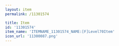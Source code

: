 ```yaml
---
layout: item
permalink: /11301574

title: Item
id: '11301574'
item_name: 'ITEMNAME_11301574_NAME:[F]Level70Item'
icon_url: '11300087.png'
---
```

